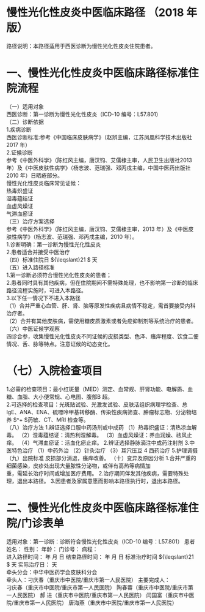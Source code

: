 # 慢性光化性皮炎中医临床路径 （2018 年版）  
路径说明：本路径适用于西医诊断为慢性光化性皮炎住院患者。  
# 一、慢性光化性皮炎中医临床路径标准住院流程  
（一）适用对象  
西医诊断：第一诊断为慢性光化性皮炎（ICD-10 编号：L57.801）  
（二）诊断依据  
1.疾病诊断  
西医诊断标准:参考《中国临床皮肤病学》（赵辨主编，江苏凤凰科学技术出版社2017 年）  
2.证候诊断  
参考《中医外科学》（陈红风主编，唐汉钧、艾儒棣主审，人民卫生出版社2013 年）及《中医皮肤性病学》（杨志波、范瑞强、邓丙戌主编，中国中医药出版社2010 年）日晒疮部分。  
慢性光化性皮炎临床常见证候：  
热毒炽盛证  
湿毒蕴结证  
血虚风燥证  
气滞血瘀证  
（三）治疗方案选择  
参考《中医外科学》（陈红风主编，唐汉钧、艾儒棣主审，2013 年）及《中医皮肤性病学》（杨志波、范瑞强、邓丙戌主编，2010 年）。  
1.诊断明确：第一诊断为慢性光化性皮炎  
2.患者适合并接受中医治疗  
（四）标准住院日 ${\leqslant}21 $ 天  
（五）进入路径标准  
1.第一诊断必须符合慢性光化性皮炎的患者；  
2.患者同时具有其他疾病，但在住院期间不需特殊处理，也不影响第一诊断的临床路径流程实施时，可进入本路径。  
3.以下任一情况下不进入本路径  
（1）合并严重心血管、肝、肾、脑等原发性疾病且病情不稳定，需首要接受内科治疗者。  
（2）合并有其他皮肤病，需使用糖皮质激素或者免疫抑制剂等系统治疗的患者。  
（六）中医证候学观察  
四诊合参，收集慢性光化性皮炎不同证候的皮损类型、色泽、瘙痒程度、饮食二便情况、舌、脉等特点。注意证候的动态变化。  
# （七）入院检查项目  
1.必需的检查项目：最小红斑量（MED）测定、血常规、肝肾功能、电解质、血糖、血脂、大小便常规、心电图、腹部B 超。  
2.可选择的检查项目：光斑贴试验、光激发试验、皮肤活组织病理学检查、总IgE、ANA、ENA、硫嘌呤甲基转移酶、传染性疾病筛查、肿瘤标志物、分泌物培养 $^+ $药敏、CT、MRI 检查等。  
（八）治疗方法 1.辨证选择口服中药汤剂或中成药  （1）热毒炽盛证：清热凉血解毒。 （2）湿毒蕴结证：清热利湿解毒。 （3）血虚风燥证：养血润燥、祛风止痒。 （4）气滞血瘀证：活血化瘀止痒。  2.辨证选择静脉滴注中成药注射剂  3.中医特色治疗 （1）中药外治 （2）针灸治疗 （3）耳穴压豆 4 西药治疗 5.护理调摄 （九）出院标准 皮损部分消退，瘙痒改善。 （十）变异及原因分析 1.合并严重的细菌感染，皮疹处出现大量脓性分泌物，或伴有高热等病情加  
重，需延长治疗时间或增加医疗费用。 2.治疗期间伴发其他疾病，需要特殊处理，退出本路径。 3.因患者及家属意愿而影响本路径执行时，退出本路径。  
# 二、慢性光化性皮炎中医临床路径标准住院/门诊表单  
适用对象：第一诊断：诊断符合慢性光化性皮炎（ICD-10 编号：L57.801） 患者姓名：       性别：     年龄：    门诊号：       病程：  
进入路径时间：     年   月   日       结束路径时间：     年    月   日 标准治疗时间 ${\leqslant}21 $ 天                   实际治疗日：     天  
牵头分会：中华中医药学会皮肤科分会  
牵头人：刁庆春（重庆市中医院/重庆市第一人民医院） 主要完成人：  
刁庆春（重庆市中医院/重庆市第一人民医院） 陶春蓉（重庆市中医院/重庆市第一人民医院） 郝  进（重庆市中医院/重庆市第一人民医院）  闫国富（重庆市中医院/重庆市第一人民医院）  唐海燕（重庆市中医院/重庆市第一人民医院）  